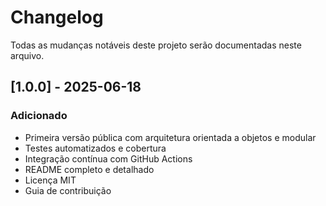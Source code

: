 # Changelog

Todas as mudanças notáveis deste projeto serão documentadas neste arquivo.

## [1.0.0] - 2025-06-18
### Adicionado
- Primeira versão pública com arquitetura orientada a objetos e modular
- Testes automatizados e cobertura
- Integração contínua com GitHub Actions
- README completo e detalhado
- Licença MIT
- Guia de contribuição
